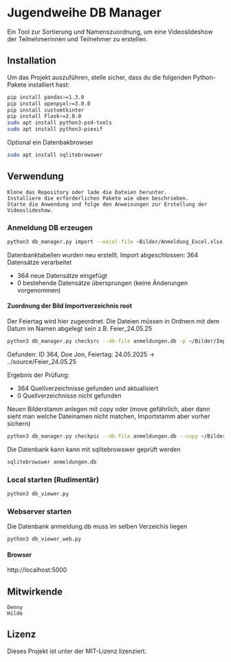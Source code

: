 # Jugendweihe DB Manager

Ein Tool zur Sortierung und Namenszuordnung, um eine Videoslideshow der Teilnehmerinnen und Teilnehmer zu erstellen.

## Installation

Um das Projekt auszuführen, stelle sicher, dass du die folgenden Python-Pakete installiert hast:

```bash
pip install pandas>=1.3.0
pip install openpyxl>=3.0.0
pip install customtkinter
pip install Flask>=2.0.0
sudo apt install python3-psd-tools
sudo apt install python3-piexif
```

Optional ein Datenbakbrowser
```bash
sudo apt install sqlitebrowswer
```

## Verwendung

    Klone das Repository oder lade die Dateien herunter.
    Installiere die erforderlichen Pakete wie oben beschrieben.
    Starte die Anwendung und folge den Anweisungen zur Erstellung der Videoslideshow.

### Anmeldung DB erzeugen
```bash
python3 db_manager.py import --excel-file ~Bilder/Anmeldung_Excel.xlsx --db-file anmeldungen.db
```
Datenbanktabellen wurden neu erstellt.
Import abgeschlossen: 364 Datensätze verarbeitet
  - 364 neue Datensätze eingefügt
  - 0 bestehende Datensätze übersprungen (keine Änderungen vorgenommen)

#### Zuordnung der Bild Importverzeichnis root
Der Feiertag wird hier zugeordnet. Die Dateien müssen in Ordnern mit dem Datum im Namen abgelegt sein z.B. Feier_24.05.25
```bash
python3 db_manager.py checksrc --db-file anmeldungen.db -p ~/Bilder/Importpath
```

Gefunden: ID 364, Doe Jon, Feiertag: 24.05.2025 -> ../source/Feier_24.05.25

Ergebnis der Prüfung:
  - 364 Quellverzeichnisse gefunden und aktualisiert
  - 0 Quellverzeichnisse nicht gefunden


Neuen Bilderstamm anlegen mit copy oder (move gefährlich, aber dann sieht man welche Dateinamen nicht matchen, Importstamm aber vorher sichern) 
```bash
python3 db_manager.py checkpic --db-file anmeldungen.db --copy ~/Bilder/Sorted
```

Die Datenbank kann kann mit sqlitebrowswer geprüft werden
```bash
sqlitebrowswer anmeldungen.db
```

### Local starten (Rudimentär)
```bash
python3 db_viewer.py
```

### Webserver starten
 Die Datenbank anmeldung.db muss im selben Verzeichis liegen

```bash
python3 db_viewer_web.py
```

#### Browser

http://localhost:5000


## Mitwirkende

    Denny
    Hilde

## Lizenz

Dieses Projekt ist unter der MIT-Lizenz lizenziert.
